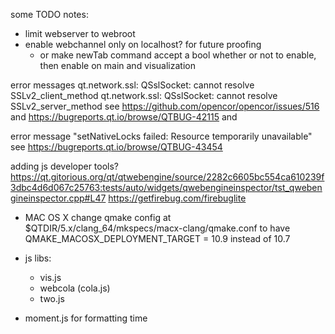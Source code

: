 
some TODO notes:
- limit webserver to webroot
- enable webchannel only on localhost? for future proofing
  - or make newTab command accept a bool whether or not to enable,
    then enable on main and visualization





error messages
qt.network.ssl: QSslSocket: cannot resolve SSLv2_client_method
qt.network.ssl: QSslSocket: cannot resolve SSLv2_server_method
see https://github.com/opencor/opencor/issues/516
and https://bugreports.qt.io/browse/QTBUG-42115
and 

error message "setNativeLocks failed: Resource temporarily unavailable"
see https://bugreports.qt.io/browse/QTBUG-43454


adding js developer tools?
https://qt.gitorious.org/qt/qtwebengine/source/2282c6605bc554ca610239f3dbc4d6d067c25763:tests/auto/widgets/qwebengineinspector/tst_qwebengineinspector.cpp#L47
https://getfirebug.com/firebuglite


- MAC OS X
change qmake config at $QTDIR/5.x/clang_64/mkspecs/macx-clang/qmake.conf
to have
QMAKE_MACOSX_DEPLOYMENT_TARGET = 10.9
instead of 10.7


- js libs:
  - vis.js
  - webcola (cola.js)
  - two.js

- moment.js for formatting time
